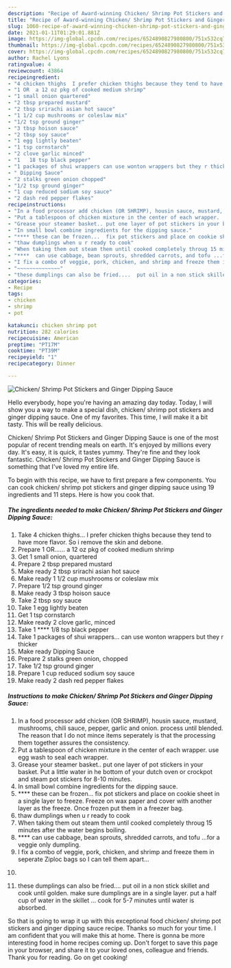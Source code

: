 ```yaml
---
description: "Recipe of Award-winning Chicken/ Shrimp Pot Stickers and Ginger Dipping Sauce"
title: "Recipe of Award-winning Chicken/ Shrimp Pot Stickers and Ginger Dipping Sauce"
slug: 1060-recipe-of-award-winning-chicken-shrimp-pot-stickers-and-ginger-dipping-sauce
date: 2021-01-11T01:29:01.881Z
image: https://img-global.cpcdn.com/recipes/6524890827980800/751x532cq70/chicken-shrimp-pot-stickers-and-ginger-dipping-sauce-recipe-main-photo.jpg
thumbnail: https://img-global.cpcdn.com/recipes/6524890827980800/751x532cq70/chicken-shrimp-pot-stickers-and-ginger-dipping-sauce-recipe-main-photo.jpg
cover: https://img-global.cpcdn.com/recipes/6524890827980800/751x532cq70/chicken-shrimp-pot-stickers-and-ginger-dipping-sauce-recipe-main-photo.jpg
author: Rachel Lyons
ratingvalue: 4
reviewcount: 43864
recipeingredient:
- "4 chicken thighs  I prefer chicken thighs because they tend to have more flavor So i remove the skin and debone"
- "1 OR  a 12 oz pkg of cooked medium shrimp"
- "1 small onion quartered"
- "2 tbsp prepared mustard"
- "2 tbsp srirachi asian hot sauce"
- "1 1/2 cup mushrooms or coleslaw mix"
- "1/2 tsp ground ginger"
- "3 tbsp hoison sauce"
- "2 tbsp soy sauce"
- "1 egg lightly beaten"
- "1 tsp cornstarch"
- "2 clove garlic minced"
- "1   18 tsp black pepper"
- "1 packages of shui wrappers can use wonton wrappers but they r thicker"
- " Dipping Sauce"
- "2 stalks green onion chopped"
- "1/2 tsp ground ginger"
- "1 cup reduced sodium soy sauce"
- "2 dash red pepper flakes"
recipeinstructions:
- "In a food processor add chicken (OR SHRIMP), housin sauce, mustard, mushrooms, chili sauce, pepper, garlic and onion.  process until blended.  The reason that I do not mince items seperately is that the processing them together assures the consistency."
- "Put a tablespoon of chicken mixture in the center of each wrapper.  use egg wash to seal each wrapper."
- "Grease your steamer basket.. put one layer of pot stickers in your basket.  Put a little water in he bottom of your dutch oven or crockpot and steam pot stickers for 8-10 minutes."
- "In small bowl combine ingredients for the dipping sauce."
- "**** these can be frozen...  fix pot stickers and place on cookie sheet in a single layer to freeze.  Freeze on wax paper and cover with another layer as the freeze. Once frozen put them in a freezer bag."
- "thaw dumplings when u r ready to cook"
- "When taking them out steam them until cooked completely throug 15 minutes after the water begins boiling."
- "****  can use cabbage, bean sprouts, shredded carrots, and tofu ...for a veggie only dumpling."
- "I fix a combo of veggie, pork, chicken, and shrimp and freeze them in seperate Ziploc bags so I can tell them apart..."
- "~~~~~~~~~~~~~~"
- "these dumplings can also be fried....  put oil in a non stick skillet and cook until golden. make sure dumplings are in a single layer. put a half cup of water in the skillet ... cook for 5-7 minutes until water is absorbed."
categories:
- Recipe
tags:
- chicken
- shrimp
- pot

katakunci: chicken shrimp pot 
nutrition: 282 calories
recipecuisine: American
preptime: "PT17M"
cooktime: "PT39M"
recipeyield: "1"
recipecategory: Dinner

---
```



![Chicken/ Shrimp Pot Stickers and Ginger Dipping Sauce](https://img-global.cpcdn.com/recipes/6524890827980800/751x532cq70/chicken-shrimp-pot-stickers-and-ginger-dipping-sauce-recipe-main-photo.jpg)

Hello everybody, hope you're having an amazing day today. Today, I will show you a way to make a special dish, chicken/ shrimp pot stickers and ginger dipping sauce. One of my favorites. This time, I will make it a bit tasty. This will be really delicious.



Chicken/ Shrimp Pot Stickers and Ginger Dipping Sauce is one of the most popular of recent trending meals on earth. It's enjoyed by millions every day. It's easy, it is quick, it tastes yummy. They're fine and they look fantastic. Chicken/ Shrimp Pot Stickers and Ginger Dipping Sauce is something that I've loved my entire life.


To begin with this recipe, we have to first prepare a few components. You can cook chicken/ shrimp pot stickers and ginger dipping sauce using 19 ingredients and 11 steps. Here is how you cook that.

<!--inarticleads1-->

##### The ingredients needed to make Chicken/ Shrimp Pot Stickers and Ginger Dipping Sauce:

1. Take 4 chicken thighs...  I prefer chicken thighs because they tend to have more flavor. So i remove the skin and debone.
1. Prepare 1 OR......  a 12 oz pkg of cooked medium shrimp
1. Get 1 small onion, quartered
1. Prepare 2 tbsp prepared mustard
1. Make ready 2 tbsp srirachi asian hot sauce
1. Make ready 1 1/2 cup mushrooms or coleslaw mix
1. Prepare 1/2 tsp ground ginger
1. Make ready 3 tbsp hoison sauce
1. Take 2 tbsp soy sauce
1. Take 1 egg lightly beaten
1. Get 1 tsp cornstarch
1. Make ready 2 clove garlic, minced
1. Take 1 ****  1/8 tsp black pepper
1. Take 1 packages of shui wrappers... can use wonton wrappers but they r thicker
1. Make ready  Dipping Sauce
1. Prepare 2 stalks green onion, chopped
1. Take 1/2 tsp ground ginger
1. Prepare 1 cup reduced sodium soy sauce
1. Make ready 2 dash red pepper flakes




<!--inarticleads2-->

##### Instructions to make Chicken/ Shrimp Pot Stickers and Ginger Dipping Sauce:

1. In a food processor add chicken (OR SHRIMP), housin sauce, mustard, mushrooms, chili sauce, pepper, garlic and onion.  process until blended.  The reason that I do not mince items seperately is that the processing them together assures the consistency.
1. Put a tablespoon of chicken mixture in the center of each wrapper.  use egg wash to seal each wrapper.
1. Grease your steamer basket.. put one layer of pot stickers in your basket.  Put a little water in he bottom of your dutch oven or crockpot and steam pot stickers for 8-10 minutes.
1. In small bowl combine ingredients for the dipping sauce.
1. **** these can be frozen...  fix pot stickers and place on cookie sheet in a single layer to freeze.  Freeze on wax paper and cover with another layer as the freeze. Once frozen put them in a freezer bag.
1. thaw dumplings when u r ready to cook
1. When taking them out steam them until cooked completely throug 15 minutes after the water begins boiling.
1. ****  can use cabbage, bean sprouts, shredded carrots, and tofu ...for a veggie only dumpling.
1. I fix a combo of veggie, pork, chicken, and shrimp and freeze them in seperate Ziploc bags so I can tell them apart...
1. ~~~~~~~~~~~~~~
1. these dumplings can also be fried....  put oil in a non stick skillet and cook until golden. make sure dumplings are in a single layer. put a half cup of water in the skillet ... cook for 5-7 minutes until water is absorbed.




So that is going to wrap it up with this exceptional food chicken/ shrimp pot stickers and ginger dipping sauce recipe. Thanks so much for your time. I am confident that you will make this at home. There is gonna be more interesting food in home recipes coming up. Don't forget to save this page in your browser, and share it to your loved ones, colleague and friends. Thank you for reading. Go on get cooking!
